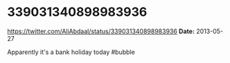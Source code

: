 # 339031340898983936
https://twitter.com/AliAbdaal/status/339031340898983936
**Date:** 2013-05-27

Apparently it's a bank holiday today #bubble
